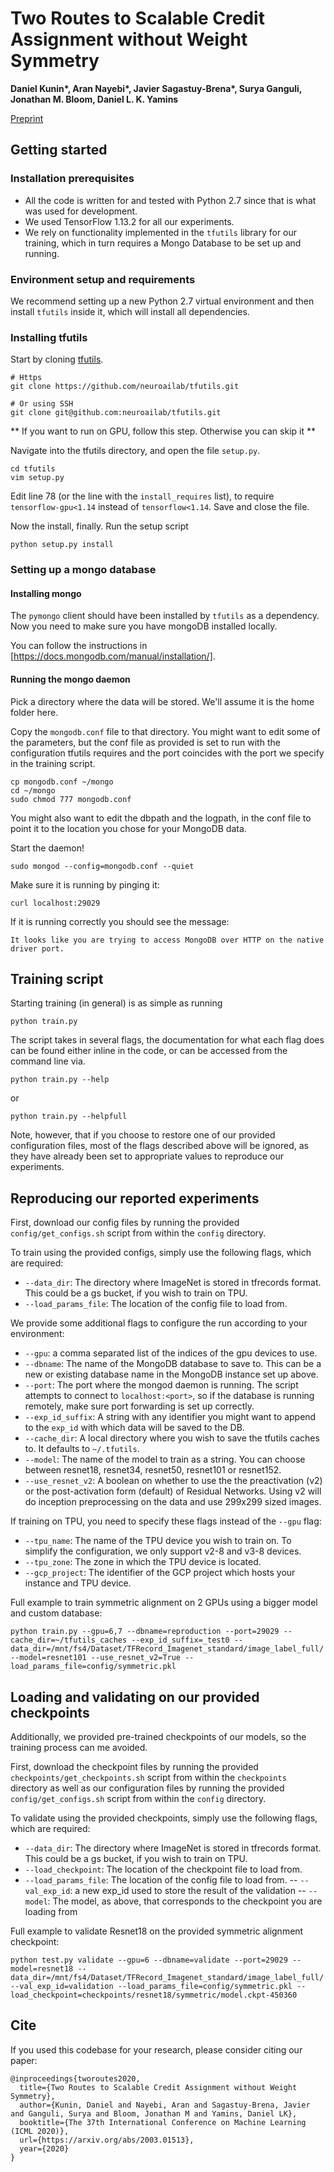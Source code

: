 # Two Routes to Scalable Credit Assignment without Weight Symmetry

**Daniel Kunin\*, Aran Nayebi\*, Javier Sagastuy-Brena\*, Surya Ganguli, Jonathan M. Bloom, Daniel L. K. Yamins**

[Preprint](https://arxiv.org/abs/2003.01513)

## Getting started

### Installation prerequisites

- All the code is written for and tested with Python 2.7 since that is what was used for development.
- We used TensorFlow 1.13.2 for all our experiments.
- We rely on functionality implemented in the `tfutils` library for our training, which in turn requires a Mongo Database to be set up and running.

### Environment setup and requirements

We recommend setting up  a new Python 2.7 virtual environment and then install `tfutils` inside it, which will install all dependencies.

### Installing tfutils

Start by cloning [tfutils](https://github.com/neuroailab/tfutils).

```
# Https
git clone https://github.com/neuroailab/tfutils.git

# Or using SSH
git clone git@github.com:neuroailab/tfutils.git
```

** If you want to run on GPU, follow this step. Otherwise you can skip it **

Navigate into the tfutils directory, and open the file `setup.py`.

```
cd tfutils
vim setup.py
```

Edit line 78 (or the line with the `install_requires` list), to require `tensorflow-gpu<1.14` instead of `tensorflow<1.14`.
Save and close the file.

Now the install, finally. Run the setup script

```
python setup.py install
```

### Setting up a mongo database

#### Installing mongo

The `pymongo` client should have been installed by `tfutils` as a dependency.
Now you need to make sure you have mongoDB installed locally.

You can follow the instructions in [https://docs.mongodb.com/manual/installation/].

#### Running the mongo daemon

Pick a directory where the data will be stored.
We'll assume it is the home folder here.

Copy the `mongodb.conf` file to that directory.
You might want to edit some of the parameters, but the conf file as provided is set to run with the configuration tfutils requires and the port coincides with the port we specify in the training script.

```
cp mongodb.conf ~/mongo
cd ~/mongo
sudo chmod 777 mongodb.conf
```

You might also want to edit the dbpath and the logpath, in the conf file to point it to the location you chose for your MongoDB data.

Start the daemon!

```
sudo mongod --config=mongodb.conf --quiet
```

Make sure it is running by pinging it:

```
curl localhost:29029
```

If it is running correctly you should see the message:

```
It looks like you are trying to access MongoDB over HTTP on the native driver port.
```

## Training script

Starting training (in general) is as simple as running

```
python train.py
```

The script takes in several flags, the documentation for what each flag does can be found either inline in the code, or can be accessed from the command line via.

```
python train.py --help
```

or

```
python train.py --helpfull
```

Note, however, that if you choose to restore one of our provided configuration files, most of the flags described above will be ignored, as they have already been set to appropriate values to reproduce our experiments.

## Reproducing our reported experiments

First, download our config files by running the provided `config/get_configs.sh` script from within the `config` directory.

To train using the provided configs, simply use the following flags, which are required:
- `--data_dir`: The directory where ImageNet is stored in tfrecords format. This could be a gs bucket, if you wish to train on TPU.
- `--load_params_file`: The location of the config file to load from.

We provide some additional flags to configure the run according to your environment:
- `--gpu`: a comma separated list of the indices of the gpu devices to use.
- `--dbname`: The name of the MongoDB database to save to. This can be a new or existing database name in the MongoDB instance set up above.
- `--port`: The port where the mongod daemon is running. The script attempts to connect to `localhost:<port>`, so if the database is running remotely, make sure port forwarding is set up correctly.
- `--exp_id_suffix`: A string with any identifier you might want to append to the `exp_id` with which data will be saved to the DB.
- `--cache_dir`: A local directory where you wish to save the tfutils caches to. It defaults to `~/.tfutils`.
- `--model`: The name of the model to train as a string. You can choose between resnet18, resnet34, resnet50, resnet101 or resnet152.
- `--use_resnet_v2`: A boolean on whether to use the the preactivation (v2) or the post-activation form (default) of Residual Networks. Using v2 will do inception preprocessing on the data and use 299x299 sized images.

If training on TPU, you need to specify these flags instead of the `--gpu` flag:
- `--tpu_name`: The name of the TPU device you wish to train on. To simplify the configuration, we only support v2-8 and v3-8 devices.
- `--tpu_zone`: The zone in which the TPU device is located.
- `--gcp_project`: The identifier of the GCP project which hosts your instance and TPU device.

Full example to train symmetric alignment on 2 GPUs using a bigger model and custom database:

```
python train.py --gpu=6,7 --dbname=reproduction --port=29029 --cache_dir=~/tfutils_caches --exp_id_suffix=_test0 --data_dir=/mnt/fs4/Dataset/TFRecord_Imagenet_standard/image_label_full/ --model=resnet101 --use_resnet_v2=True --load_params_file=config/symmetric.pkl
```

## Loading and validating on our provided checkpoints

Additionally, we provided pre-trained checkpoints of our models, so the training process can me avoided.

First, download the checkpoint files by running the provided `checkpoints/get_checkpoints.sh` script from within the `checkpoints` directory as well as our configuration files by running the provided `config/get_configs.sh` script from within the `config` directory.

To validate using the provided checkpoints, simply use the following flags, which are required:
- `--data_dir`: The directory where ImageNet is stored in tfrecords format. This could be a gs bucket, if you wish to train on TPU.
- `--load_checkpoint`: The location of the checkpoint file to load from.
- `--load_params_file`: The location of the config file to load from.
-- `--val_exp_id`: a new exp_id used to store the result of the validation
-- `--model`: The model, as above, that corresponds to the checkpoint you are loading from

Full example to validate Resnet18 on the provided symmetric alignment checkpoint:

```
python test.py validate --gpu=6 --dbname=validate --port=29029 --model=resnet18 --data_dir=/mnt/fs4/Dataset/TFRecord_Imagenet_standard/image_label_full/ --val_exp_id=validation --load_params_file=config/symmetric.pkl --load_checkpoint=checkpoints/resnet18/symmetric/model.ckpt-450360
```

## Cite

If you used this codebase for your research, please consider citing our paper:
```
@inproceedings{tworoutes2020,
  title={Two Routes to Scalable Credit Assignment without Weight Symmetry},
  author={Kunin, Daniel and Nayebi, Aran and Sagastuy-Brena, Javier and Ganguli, Surya and Bloom, Jonathan M and Yamins, Daniel LK},
  booktitle={The 37th International Conference on Machine Learning (ICML 2020)},
  url={https://arxiv.org/abs/2003.01513},
  year={2020}
}
```
